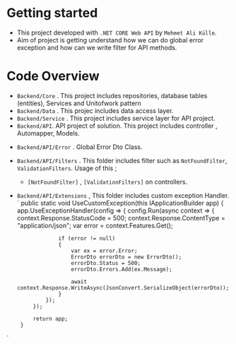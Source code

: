 # Getting started
- This project developed with `.NET CORE Web API` by `Mehmet Ali Külle`.
- Aim of project is getting understand how we can do global error exception and how can we write filter for API methods.

# Code Overview

- `Backend/Core` . This project includes repositories, database tables (entities), Services and Unitofwork pattern
- `Backend/Data` . This projec includes data access layer.
- `Backend/Service` . This project includes service layer for API project.
- `Backend/API`. API project of solution. This project includes controller , Automapper, Models.
 * `Backend/API/Error` . Global Error Dto Class.
 * `Backend/API/Filters` . This folder includes filter such as `NotFoundFilter`, `ValidationFilters`.  Usage of this ;
    - `[NotFoundFilter]` , `[ValidationFilters]` on controllers.
 * `Backend/API/Extensions` , This folder includes custom exception Handler.
 `
   public static void UseCustomException(this IApplicationBuilder app)
        {
            app.UseExceptionHandler(config =>
            {
                config.Run(async context =>
                {
                    context.Response.StatusCode = 500;
                    context.Response.ContentType = "application/json";
                    var error = context.Features.Get<IExceptionHandlerFeature>();

                    if (error != null)
                    {
                        var ex = error.Error;
                        ErrorDto errorDto = new ErrorDto();
                        errorDto.Status = 500;
                        errorDto.Errors.Add(ex.Message);

                        await context.Response.WriteAsync(JsonConvert.SerializeObject(errorDto));
                    }
                });
            });

            return app;
        }
 `
